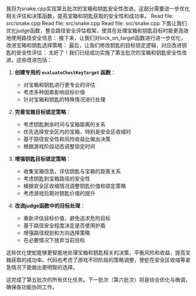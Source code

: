 我将为snake.cpp实现第五批次的宝箱和钥匙安全性改进。这部分需要进一步优化相关评估和决策函数，提高宝箱和钥匙获取的安全性和成功率。
Read file: src/snake.cpp
Read file: src/snake.cpp
Read file: src/snake.cpp
下面让我们优化judge函数，整合路径安全评估框架，使其在处理宝箱和钥匙目标时能更高效地使用路径安全信息：
接下来，让我们对lock_on_target函数进行进一步优化，改进宝箱和钥匙选择策略：
最后，让我们修改钥匙的目标锁定逻辑，对应改进钥匙的安全性评估：
太好了！我们已经成功实施了第五批次的宝箱和钥匙安全性改进。这些改进包括：

1. **创建专用的 `evaluateChestKeyTarget` 函数**：

   - 对宝箱和钥匙进行更专业的评估
   - 考虑多种因素影响目标价值
   - 针对宝箱和钥匙的特殊情况进行处理
2. **完善宝箱目标锁定策略**：

   - 考虑钥匙剩余时间与宝箱距离的关系
   - 优先选择安全区内的宝箱，特别是安全区收缩时
   - 基于路径安全性和风险收益比做出决策
   - 根据游戏阶段动态调整锁定时间
3. **增强钥匙目标锁定策略**：

   - 收集宝箱信息，评估钥匙与宝箱的距离关系
   - 考虑钥匙到宝箱路径的安全性
   - 根据安全区收缩情况调整钥匙价值和锁定策略
   - 考虑游戏后期对钥匙价值的提升
4. **改进judge函数中的目标处理**：

   - 重新评估目标价值，避免追求危险目标
   - 基于路径安全程度决定是否使用护盾
   - 增强路径规划和方向选择策略
   - 在必要情况下放弃当前目标

这些优化使蛇能够更智能地处理宝箱和钥匙相关的决策，平衡风险和收益，提高宝箱获取的成功率。代码也考虑了游戏不同阶段的策略调整，使蛇在安全区收缩等紧急情况下能做出更明智的选择。

这完成了第五批次的所有优化任务。下一批次（第六批次）将是综合优化与微调，确保各功能协同工作。
